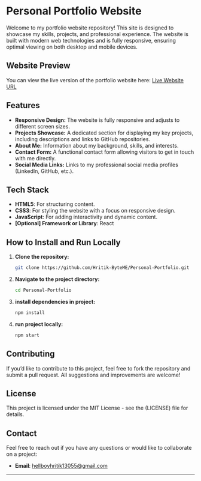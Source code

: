 
# Personal Portfolio Website

Welcome to my portfolio website repository! This site is designed to showcase my skills, projects, and professional experience. The website is built with modern web technologies and is fully responsive, ensuring optimal viewing on both desktop and mobile devices.

## Website Preview
You can view the live version of the portfolio website here: [Live Website URL](https://hritikroshan.netlify.app)

## Features
- **Responsive Design:** The website is fully responsive and adjusts to different screen sizes.
- **Projects Showcase:** A dedicated section for displaying my key projects, including descriptions and links to GitHub repositories.
- **About Me:** Information about my background, skills, and interests.
- **Contact Form:** A functional contact form allowing visitors to get in touch with me directly.
- **Social Media Links:** Links to my professional social media profiles (LinkedIn, GitHub, etc.).

## Tech Stack
- **HTML5**: For structuring content.
- **CSS3**: For styling the website with a focus on responsive design.
- **JavaScript**: For adding interactivity and dynamic content.
- **[Optional] Framework or Library**:  React

## How to Install and Run Locally
1. **Clone the repository:**
   ```bash
   git clone https://github.com/Hritik-ByteME/Personal-Portfolio.git
   ```
2. **Navigate to the project directory:**
   ```bash
   cd Personal-Portfolio
   ```
3. **install dependencies in project:**
   ```bash
   npm install
   ```
4. **run project locally:**
   ```bash
   npm start
   ```

## Contributing
If you’d like to contribute to this project, feel free to fork the repository and submit a pull request. All suggestions and improvements are welcome!

## License
This project is licensed under the MIT License - see the (LICENSE) file for details.

## Contact
Feel free to reach out if you have any questions or would like to collaborate on a project:
- **Email**: hellboyhritik13055@gmail.com

---
